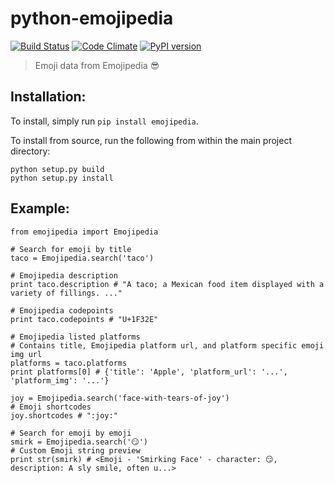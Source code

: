 # python-emojipedia
[![Build Status](https://travis-ci.org/bcongdon/python-emojipedia.svg?branch=master)](https://travis-ci.org/bcongdon/python-emojipedia)
[![Code Climate](https://codeclimate.com/github/bcongdon/python-emojipedia/badges/gpa.svg)](https://codeclimate.com/github/bcongdon/python-emojipedia)
[![PyPI version](https://badge.fury.io/py/Emojipedia.svg)](https://badge.fury.io/py/Emojipedia)
>Emoji data from Emojipedia :sunglasses:

## Installation:
To install, simply run `pip install emojipedia`.

To install from source, run the following from within the main project directory:

```
python setup.py build
python setup.py install
```

## Example:
```
from emojipedia import Emojipedia

# Search for emoji by title
taco = Emojipedia.search('taco')

# Emojipedia description
print taco.description # "A taco; a Mexican food item displayed with a variety of fillings. ..."

# Emojipedia codepoints
print taco.codepoints # "U+1F32E"

# Emojipedia listed platforms 
# Contains title, Emojipedia platform url, and platform specific emoji img url
platforms = taco.platforms 
print platforms[0] # {'title': 'Apple', 'platform_url': '...', 'platform_img': '...'}

joy = Emojipedia.search('face-with-tears-of-joy')
# Emoji shortcodes
joy.shortcodes # ":joy:"

# Search for emoji by emoji
smirk = Emojipedia.search('😏')
# Custom Emoji string preview
print str(smirk) # <Emoji - 'Smirking Face' - character: 😏, description: A sly smile, often u...>
```
